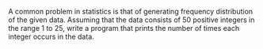 A common problem in statistics is that of generating frequency distribution of the given data. Assuming that the data consists of 50 positive integers in the range 1 to 25, write a program that prints the number of times each integer occurs in the data.
